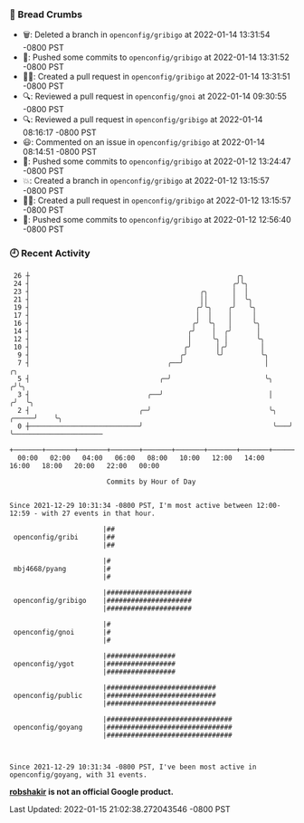 ### 🍞 Bread Crumbs

 * 🗑: Deleted a branch in `openconfig/gribigo` at 2022-01-14 13:31:54 -0800 PST
 * 🚢: Pushed some commits to `openconfig/gribigo` at 2022-01-14 13:31:52 -0800 PST
 * ✍🏼: Created a pull request in `openconfig/gribigo` at 2022-01-14 13:31:51 -0800 PST
 * 🔍: Reviewed a pull request in  `openconfig/gnoi` at 2022-01-14 09:30:55 -0800 PST
 * 🔍: Reviewed a pull request in  `openconfig/gribigo` at 2022-01-14 08:16:17 -0800 PST
 * 😃: Commented on an issue in `openconfig/gribigo` at 2022-01-14 08:14:51 -0800 PST
 * 🚢: Pushed some commits to `openconfig/gribigo` at 2022-01-12 13:24:47 -0800 PST
 * 💥: Created a branch in `openconfig/gribigo` at 2022-01-12 13:15:57 -0800 PST
 * ✍🏼: Created a pull request in `openconfig/gribigo` at 2022-01-12 13:15:57 -0800 PST
 * 🚢: Pushed some commits to `openconfig/gribigo` at 2022-01-12 12:56:40 -0800 PST

### 🕘 Recent Activity
```
 26 ┼                                                   ╭╮
 24 ┤                                                  ╭╯╰╮
 23 ┤                                          ╭╮      │  │
 21 ┤                                          ││      │  ╰╮
 19 ┤                                         ╭╯╰╮    ╭╯   ╰╮
 17 ┤                                         │  │    │     │
 16 ┤                                        ╭╯  ╰╮   │     ╰╮
 14 ┤                                       ╭╯    │  ╭╯      │
 12 ┤                                       │     ╰╮ │       ╰╮
 10 ┤                                      ╭╯      │╭╯        │
  9 ┤                                     ╭╯       ╰╯         ╰╮
  7 ┤                                  ╭──╯                    │             ╭╮
  5 ┤                                ╭─╯                       ╰╮           ╭╯╰╮
  3 ┤                             ╭──╯                          │          ╭╯  ╰╮
  2 ┤                           ╭─╯                             ╰╮   ╭─────╯    ╰╮
  0 ┼───────────────────────────╯                                ╰───╯           ╰──────────────────────
    +───────+───────+───────+───────+───────+───────+───────+───────+───────+───────+───────+───────+────
  00:00   02:00   04:00   06:00   08:00   10:00   12:00   14:00   16:00   18:00   20:00   22:00   00:00   

						Commits by Hour of Day


Since 2021-12-29 10:31:34 -0800 PST, I'm most active between 12:00-12:59 - with 27 events in that hour.

```



```
                       |##
 openconfig/gribi      |##
                       |##

                       |#
 mbj4668/pyang         |#
                       |#

                       |#####################
 openconfig/gribigo    |#####################
                       |#####################

                       |#
 openconfig/gnoi       |#
                       |#

                       |#################
 openconfig/ygot       |#################
                       |#################

                       |###########################
 openconfig/public     |###########################
                       |###########################

                       |###############################
 openconfig/goyang     |###############################
                       |###############################



Since 2021-12-29 10:31:34 -0800 PST, I've been most active in openconfig/goyang, with 31 events.

```
**[robshakir](mailto:robjs@google.com) is not an official Google product.**  


Last Updated: 2022-01-15 21:02:38.272043546 -0800 PST
